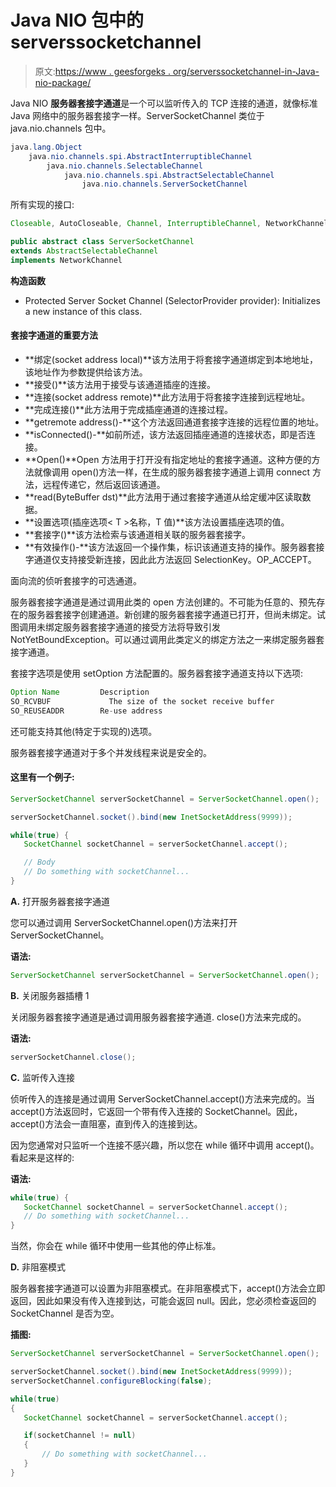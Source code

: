 # Java NIO 包中的 serverssocketchannel

> 原文:[https://www . geesforgeks . org/serverssocketchannel-in-Java-nio-package/](https://www.geeksforgeeks.org/serversocketchannel-in-java-nio-package/)

Java NIO **服务器套接字通道**是一个可以监听传入的 TCP 连接的通道，就像标准 Java 网络中的服务器套接字一样。ServerSocketChannel 类位于 java.nio.channels 包中。

```java
java.lang.Object
    java.nio.channels.spi.AbstractInterruptibleChannel
        java.nio.channels.SelectableChannel
            java.nio.channels.spi.AbstractSelectableChannel
                java.nio.channels.ServerSocketChannel
```

所有实现的接口:

```java
Closeable, AutoCloseable, Channel, InterruptibleChannel, NetworkChannel
```

```java
public abstract class ServerSocketChannel
extends AbstractSelectableChannel
implements NetworkChannel
```

**构造函数**

*   Protected Server Socket Channel (SelectorProvider provider): Initializes a new instance of this class.

#### 套接字通道的重要方法

*   **绑定(socket address local)**该方法用于将套接字通道绑定到本地地址，该地址作为参数提供给该方法。
*   **接受()**该方法用于接受与该通道插座的连接。
*   **连接(socket address remote)**此方法用于将套接字连接到远程地址。
*   **完成连接()**此方法用于完成插座通道的连接过程。
*   **getremote address()-**这个方法返回通道套接字连接的远程位置的地址。
*   **isConnected()-**如前所述，该方法返回插座通道的连接状态，即是否连接。
*   **Open()**Open 方法用于打开没有指定地址的套接字通道。这种方便的方法就像调用 open()方法一样，在生成的服务器套接字通道上调用 connect 方法，远程传递它，然后返回该通道。
*   **read(ByteBuffer dst)**此方法用于通过套接字通道从给定缓冲区读取数据。
*   **设置选项(插座选项< T >名称，T 值)**该方法设置插座选项的值。
*   **套接字()**该方法检索与该通道相关联的服务器套接字。
*   **有效操作()-**该方法返回一个操作集，标识该通道支持的操作。服务器套接字通道仅支持接受新连接，因此此方法返回 SelectionKey。OP_ACCEPT。

面向流的侦听套接字的可选通道。

服务器套接字通道是通过调用此类的 open 方法创建的。不可能为任意的、预先存在的服务器套接字创建通道。新创建的服务器套接字通道已打开，但尚未绑定。试图调用未绑定服务器套接字通道的接受方法将导致引发 NotYetBoundException。可以通过调用此类定义的绑定方法之一来绑定服务器套接字通道。

套接字选项是使用 setOption 方法配置的。服务器套接字通道支持以下选项:

```java
Option Name         Description
SO_RCVBUF             The size of the socket receive buffer
SO_REUSEADDR        Re-use address
```

还可能支持其他(特定于实现的)选项。

服务器套接字通道对于多个并发线程来说是安全的。

#### 这里有一个例子:

```java
ServerSocketChannel serverSocketChannel = ServerSocketChannel.open();

serverSocketChannel.socket().bind(new InetSocketAddress(9999));

while(true) {
   SocketChannel socketChannel = serverSocketChannel.accept();

   // Body
   // Do something with socketChannel...
}
```

**A.** 打开服务器套接字通道

您可以通过调用 ServerSocketChannel.open()方法来打开 ServerSocketChannel。

**语法:**

```java
ServerSocketChannel serverSocketChannel = ServerSocketChannel.open();
```

**B.** 关闭服务器插槽 1

关闭服务器套接字通道是通过调用服务器套接字通道. close()方法来完成的。

**语法:**

```java
serverSocketChannel.close();
```

**C.** 监听传入连接

侦听传入的连接是通过调用 ServerSocketChannel.accept()方法来完成的。当 accept()方法返回时，它返回一个带有传入连接的 SocketChannel。因此，accept()方法会一直阻塞，直到传入的连接到达。

因为您通常对只监听一个连接不感兴趣，所以您在 while 循环中调用 accept()。看起来是这样的:

**语法:**

```java
while(true) {
   SocketChannel socketChannel = serverSocketChannel.accept();
   // Do something with socketChannel...
}
```

当然，你会在 while 循环中使用一些其他的停止标准。

**D.** 非阻塞模式

服务器套接字通道可以设置为非阻塞模式。在非阻塞模式下，accept()方法会立即返回，因此如果没有传入连接到达，可能会返回 null。因此，您必须检查返回的 SocketChannel 是否为空。

**插图:**

```java
ServerSocketChannel serverSocketChannel = ServerSocketChannel.open();

serverSocketChannel.socket().bind(new InetSocketAddress(9999));
serverSocketChannel.configureBlocking(false);

while(true) 
{
   SocketChannel socketChannel = serverSocketChannel.accept();

   if(socketChannel != null)
   {
       // Do something with socketChannel...
   }
}
```